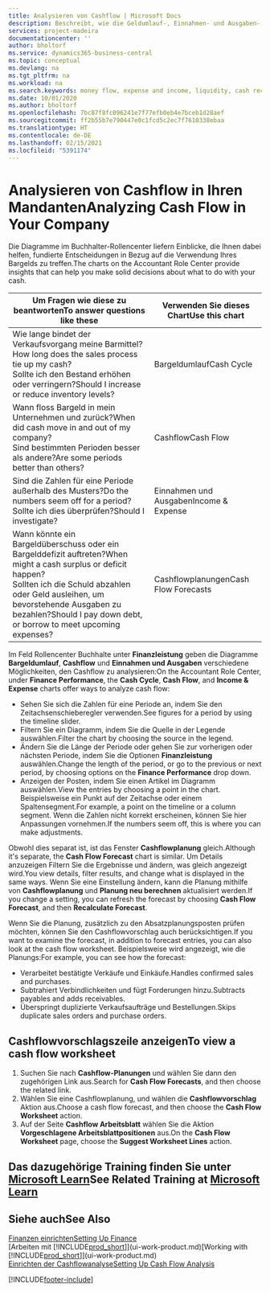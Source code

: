 ```yaml
---
title: Analysieren von Cashflow | Microsoft Docs
description: Beschreibt, wie die Geldumlauf-, Einnahmen- und Ausgaben-, Cash Flow- und Cashflow-Prognosediagramme verwendet werden, um vergangene und künftige Bargeldbewegungen im Unternehmen zu analysieren.
services: project-madeira
documentationcenter: ''
author: bholtorf
ms.service: dynamics365-business-central
ms.topic: conceptual
ms.devlang: na
ms.tgt_pltfrm: na
ms.workload: na
ms.search.keywords: money flow, expense and income, liquidity, cash receipts minus cash payments, Cartera
ms.date: 10/01/2020
ms.author: bholtorf
ms.openlocfilehash: 7bc87f8fc096241e7f77efb0eb4e7bceb1d28aef
ms.sourcegitcommit: ff2b55b7e790447e0c1fcd5c2ec7f7610338ebaa
ms.translationtype: HT
ms.contentlocale: de-DE
ms.lasthandoff: 02/15/2021
ms.locfileid: "5391174"
---
```

# <a name="analyzing-cash-flow-in-your-company"></a><span data-ttu-id="606e1-103">Analysieren von Cashflow in Ihren Mandanten</span><span class="sxs-lookup"><span data-stu-id="606e1-103">Analyzing Cash Flow in Your Company</span></span>
<span data-ttu-id="606e1-104">Die Diagramme im Buchhalter-Rollencenter liefern Einblicke, die Ihnen dabei helfen, fundierte Entscheidungen in Bezug auf die Verwendung Ihres Bargelds zu treffen.</span><span class="sxs-lookup"><span data-stu-id="606e1-104">The charts on the Accountant Role Center provide insights that can help you make solid decisions about what to do with your cash.</span></span>  

| <span data-ttu-id="606e1-105">Um Fragen wie diese zu beantworten</span><span class="sxs-lookup"><span data-stu-id="606e1-105">To answer questions like these</span></span> | <span data-ttu-id="606e1-106">Verwenden Sie dieses Chart</span><span class="sxs-lookup"><span data-stu-id="606e1-106">Use this chart</span></span> |
| --- | --- |
| <span data-ttu-id="606e1-107">Wie lange bindet der Verkaufsvorgang meine Barmittel?</span><span class="sxs-lookup"><span data-stu-id="606e1-107">How long does the sales process tie up my cash?</span></span></br> <span data-ttu-id="606e1-108">Sollte ich den Bestand erhöhen oder verringern?</span><span class="sxs-lookup"><span data-stu-id="606e1-108">Should I increase or reduce inventory levels?</span></span> |<span data-ttu-id="606e1-109">Bargeldumlauf</span><span class="sxs-lookup"><span data-stu-id="606e1-109">Cash Cycle</span></span> |
| <span data-ttu-id="606e1-110">Wann floss Bargeld in mein Unternehmen und zurück?</span><span class="sxs-lookup"><span data-stu-id="606e1-110">When did cash move in and out of my company?</span></span></br> <span data-ttu-id="606e1-111">Sind bestimmten Perioden besser als andere?</span><span class="sxs-lookup"><span data-stu-id="606e1-111">Are some periods better than others?</span></span> |<span data-ttu-id="606e1-112">Cashflow</span><span class="sxs-lookup"><span data-stu-id="606e1-112">Cash Flow</span></span> |
| <span data-ttu-id="606e1-113">Sind die Zahlen für eine Periode außerhalb des Musters?</span><span class="sxs-lookup"><span data-stu-id="606e1-113">Do the numbers seem off for a period?</span></span></br> <span data-ttu-id="606e1-114">Sollte ich dies überprüfen?</span><span class="sxs-lookup"><span data-stu-id="606e1-114">Should I investigate?</span></span> |<span data-ttu-id="606e1-115">Einnahmen und Ausgaben</span><span class="sxs-lookup"><span data-stu-id="606e1-115">Income & Expense</span></span> |
| <span data-ttu-id="606e1-116">Wann könnte ein Bargeldüberschuss oder ein Bargelddefizit auftreten?</span><span class="sxs-lookup"><span data-stu-id="606e1-116">When might a cash surplus or deficit happen?</span></span></br> <span data-ttu-id="606e1-117">Sollten ich die Schuld abzahlen oder Geld ausleihen, um bevorstehende Ausgaben zu bezahlen?</span><span class="sxs-lookup"><span data-stu-id="606e1-117">Should I pay down debt, or borrow to meet upcoming expenses?</span></span> |<span data-ttu-id="606e1-118">Cashflowplanungen</span><span class="sxs-lookup"><span data-stu-id="606e1-118">Cash Flow Forecasts</span></span> |

<span data-ttu-id="606e1-119">Im Feld Rollencenter Buchhalte unter **Finanzleistung** geben die Diagramme **Bargeldumlauf**, **Cashflow** und **Einnahmen und Ausgaben** verschiedene Möglichkeiten, den Cashflow zu analysieren:</span><span class="sxs-lookup"><span data-stu-id="606e1-119">On the Accountant Role Center, under **Finance Performance**, the **Cash Cycle**, **Cash Flow**, and **Income & Expense** charts offer ways to analyze cash flow:</span></span>  

* <span data-ttu-id="606e1-120">Sehen Sie sich die Zahlen für eine Periode an, indem Sie den Zeitachsenschieberegler verwenden.</span><span class="sxs-lookup"><span data-stu-id="606e1-120">See figures for a period by using the timeline slider.</span></span>  
* <span data-ttu-id="606e1-121">Filtern Sie ein Diagramm, indem Sie die Quelle in der Legende auswählen.</span><span class="sxs-lookup"><span data-stu-id="606e1-121">Filter the chart by choosing the source in the legend.</span></span>  
* <span data-ttu-id="606e1-122">Ändern Sie die Länge der Periode oder gehen Sie zur vorherigen oder nächsten Periode, indem Sie die Optionen **Finanzleistung** auswählen.</span><span class="sxs-lookup"><span data-stu-id="606e1-122">Change the length of the period, or go to the previous or next period, by choosing options on the **Finance Performance** drop down.</span></span>  
* <span data-ttu-id="606e1-123">Anzeigen der Posten, indem Sie einen Artikel im Diagramm auswählen.</span><span class="sxs-lookup"><span data-stu-id="606e1-123">View the entries by choosing a point in the chart.</span></span> <span data-ttu-id="606e1-124">Beispielsweise ein Punkt auf der Zeitachse oder einem Spaltensegment.</span><span class="sxs-lookup"><span data-stu-id="606e1-124">For example, a point on the timeline or a column segment.</span></span> <span data-ttu-id="606e1-125">Wenn die Zahlen nicht korrekt erscheinen, können Sie hier Anpassungen vornehmen.</span><span class="sxs-lookup"><span data-stu-id="606e1-125">If the numbers seem off, this is where you can make adjustments.</span></span>  

<span data-ttu-id="606e1-126">Obwohl dies separat ist, ist das Fenster **Cashflowplanung** gleich.</span><span class="sxs-lookup"><span data-stu-id="606e1-126">Although it's separate, the **Cash Flow Forecast** chart is similar.</span></span> <span data-ttu-id="606e1-127">Um Details anzuzeigen Filtern Sie die Ergebnisse und ändern, was gleich angezeigt wird.</span><span class="sxs-lookup"><span data-stu-id="606e1-127">You view details, filter results, and change what is displayed in the same ways.</span></span> <span data-ttu-id="606e1-128">Wenn Sie eine Einstellung ändern, kann die Planung mithilfe von **Cashflowplanung** und **Planung neu berechnen** aktualisiert werden.</span><span class="sxs-lookup"><span data-stu-id="606e1-128">If you change a setting, you can refresh the forecast by choosing **Cash Flow Forecast**, and then **Recalculate Forecast**.</span></span>

<span data-ttu-id="606e1-129">Wenn Sie die Planung, zusätzlich zu den Absatzplanungsposten prüfen möchten, können Sie den Cashflowvorschlag auch berücksichtigen.</span><span class="sxs-lookup"><span data-stu-id="606e1-129">If you want to examine the forecast, in addition to forecast entries, you can also look at the cash flow worksheet.</span></span> <span data-ttu-id="606e1-130">Beispielsweise wird angezeigt, wie die Planungs:</span><span class="sxs-lookup"><span data-stu-id="606e1-130">For example, you can see how the forecast:</span></span>

* <span data-ttu-id="606e1-131">Verarbeitet bestätigte Verkäufe und Einkäufe.</span><span class="sxs-lookup"><span data-stu-id="606e1-131">Handles confirmed sales and purchases.</span></span>  
* <span data-ttu-id="606e1-132">Subtrahiert Verbindlichkeiten und fügt Forderungen hinzu.</span><span class="sxs-lookup"><span data-stu-id="606e1-132">Subtracts payables and adds receivables.</span></span>  
* <span data-ttu-id="606e1-133">Überspringt duplizierte Verkaufsaufträge und Bestellungen.</span><span class="sxs-lookup"><span data-stu-id="606e1-133">Skips duplicate sales orders and purchase orders.</span></span>  

## <a name="to-view-a-cash-flow-worksheet"></a><span data-ttu-id="606e1-134">Cashflowvorschlagszeile anzeigen</span><span class="sxs-lookup"><span data-stu-id="606e1-134">To view a cash flow worksheet</span></span>
1. <span data-ttu-id="606e1-135">Suchen Sie nach **Cashflow-Planungen** und wählen Sie dann den zugehörigen Link aus.</span><span class="sxs-lookup"><span data-stu-id="606e1-135">Search for **Cash Flow Forecasts**, and then choose the related link.</span></span>  
2. <span data-ttu-id="606e1-136">Wählen Sie eine Cashflowplanung, und wählen die **Cashflowvorschlag** Aktion aus.</span><span class="sxs-lookup"><span data-stu-id="606e1-136">Choose a cash flow forecast, and then choose the **Cash Flow Worksheet** action.</span></span>  
3. <span data-ttu-id="606e1-137">Auf der Seite **Cashflow Arbeitsblatt** wählen Sie die Aktion **Vorgeschlagene Arbeitsblattpositionen** aus.</span><span class="sxs-lookup"><span data-stu-id="606e1-137">On the **Cash Flow Worksheet** page, choose the **Suggest Worksheet Lines** action.</span></span>  

## <a name="see-related-training-at-microsoft-learn"></a><span data-ttu-id="606e1-138">Das dazugehörige Training finden Sie unter [Microsoft Learn](/learn/modules/forecast-cash-flow-dynamics-365-business-central/index)</span><span class="sxs-lookup"><span data-stu-id="606e1-138">See Related Training at [Microsoft Learn](/learn/modules/forecast-cash-flow-dynamics-365-business-central/index)</span></span>

## <a name="see-also"></a><span data-ttu-id="606e1-139">Siehe auch</span><span class="sxs-lookup"><span data-stu-id="606e1-139">See Also</span></span>
[<span data-ttu-id="606e1-140">Finanzen einrichten</span><span class="sxs-lookup"><span data-stu-id="606e1-140">Setting Up Finance</span></span>](finance-setup-finance.md)  
<span data-ttu-id="606e1-141">[Arbeiten mit [!INCLUDE[prod_short](includes/prod_short.md)]](ui-work-product.md)</span><span class="sxs-lookup"><span data-stu-id="606e1-141">[Working with [!INCLUDE[prod_short](includes/prod_short.md)]](ui-work-product.md)</span></span>  
[<span data-ttu-id="606e1-142">Einrichten der Cashflowanalyse</span><span class="sxs-lookup"><span data-stu-id="606e1-142">Setting Up Cash Flow Analysis</span></span>](finance-setup-cash-flow-analyses.md)  


[!INCLUDE[footer-include](includes/footer-banner.md)]